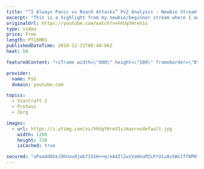 ```yaml
---
title: "“I Always Panic vs Roach Attacks” PvZ Analysis - Newbie Stream"
excerpt: "This is a highlight from my newbie/beginner stream where I analyse a protoss players replay who always panics vs roach attacks -- Watch live at https://www.twitch.tv/x5_pig"
originalUrl: https://youtube.com/watch?v=hhUgYHreV1s
type: video
price: Free
length: PT16M6S
publishedDateTime: 2018-12-21T08:44:06Z
heat: 50

featuredContent: "<iframe width=\"800\" height=\"500\" frameborder=\"0\" src=\"https://www.youtube.com/embed/hhUgYHreV1s\" allow=\"accelerometer; autoplay; encrypted-media; gyroscope; picture-in-picture\" allowfullscreen></iframe>"

provider:
  name: PiG
  domain: youtube.com

topics:
  - StarCraft 2
  - Protoss
  - Zerg

images:
  - url: https://i.ytimg.com/vi/hhUgYHreV1s/maxresdefault.jpg
    width: 1280
    height: 720
    isCached: true

secured: "uPoadd6bkJ9hUav0jmb71SSH++m/eA4Il2wiVaHouMILPrUiu8vSWzlff6M9ICbf42LjRGgctt89b+tyidegx9T0cRluy9PLBB2Uoc0fep3nJvm58wKdp08uh4uuqdOYjZsvDdqtmH7QT/o2FaYpXOwjRePKOHRrDttqNKrJd3+7pWfgF7d39nyrcM1TZ/V1a9N9wtvWjbVgQGdP9kkIMMylcl2Yksv5KGi6s+SlqhYV4XOa/9BU5oC0GLQoBaq2EMxLW6SdRrij1vqsxSFOgmLtCj1tBu96HYshxeumQh69GYZe7rjlrw5AI+ipW1pdTREGVKeGqXgIso25in48u0l3iBYQILiTGe+BTCZJ2q2dyT5Pjz20xkJJ2n4xkbST0xQJw6yHKOLaYGEEFiayt75qdKONFHMeiWiN5HL8z2I=;OZXsjz+FuRT2pZeAfWfoiQ=="
---
```


